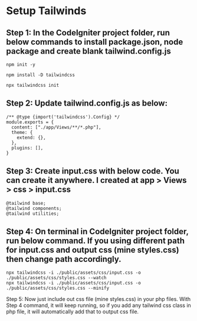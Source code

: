 # Setup Tailwinds

## Step 1: In the CodeIgniter project folder, run below commands to install package.json, node package and create blank tailwind.config.js

```code
npm init -y

npm install -D tailwindcss

npx tailwindcss init
```

## Step 2: Update tailwind.config.js as below:

```code
/** @type {import('tailwindcss').Config} */
module.exports = {
  content: ["./app/Views/**/*.php"],
  theme: {
    extend: {},
  },
  plugins: [],
}
```

## Step 3: Create input.css with below code. You can create it anywhere. I created at app > Views > css > input.css

```code
@tailwind base;
@tailwind components;
@tailwind utilities;
```

## Step 4: On terminal in CodeIgniter project folder, run below command. If you using different path for input.css and output css (mine styles.css) then change path accordingly.

```code
npx tailwindcss -i ./public/assets/css/input.css -o ./public/assets/css/styles.css --watch
npx tailwindcss -i ./public/assets/css/input.css -o ./public/assets/css/styles.css --minify
```

Step 5: Now just include out css file (mine styles.css) in your php files. With Step 4 command, it will keep running, so if you add any tailwind css class in php file, it will automatically add that to output css file.